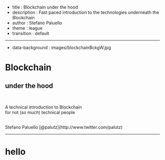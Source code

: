 - title : Blockchain under the hood
- description : Fast paced introduction to the technologies underneath the Blockchain
- author : Stefano Paluello
- theme : league
- transition : default

***

- data-background : images/blockchainBckgW.jpg

# Blockchain
## under the hood

</br>

A technical introduction to Blockchain 
</br>
for not (*so much*) technical people

<br />
Stefano Paluello  [@palutz](http://www.twitter.com/palutz)

***

# hello
